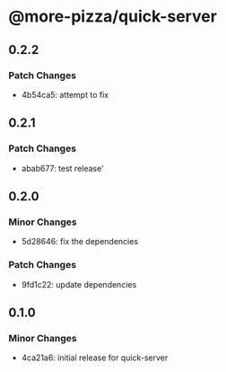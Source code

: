# @more-pizza/quick-server

## 0.2.2

### Patch Changes

- 4b54ca5: attempt to fix

## 0.2.1

### Patch Changes

- abab677: test release'

## 0.2.0

### Minor Changes

- 5d28646: fix the dependencies

### Patch Changes

- 9fd1c22: update dependencies

## 0.1.0

### Minor Changes

- 4ca21a6: initial release for quick-server
